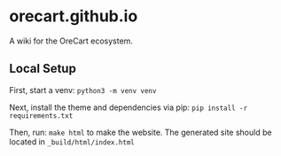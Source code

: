 # orecart.github.io
A wiki for the OreCart ecosystem.

## Local Setup

First, start a venv: `python3 -m venv venv`

Next, install the theme and dependencies via pip:
`pip install -r requirements.txt`

Then, run: `make html` to make the website.
The generated site should be located in `_build/html/index.html`
